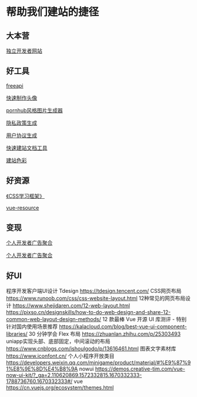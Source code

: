 # 帮助我们建站的捷径

## 大本营
[独立开发者网站](https://w2solo.com/)

## 好工具

[freeapi](https://www.free-api.com/)

[快速制作头像](https://vue-color-avatar.vercel.app/)

[pornhub风格图片生成器](https://www.logoly.pro/#/vertical-ph)

[隐私政策生成](https://toolbox.yolo.blue/#/privacy-policy)

[用户协议生成](https://toolbox.yolo.blue/#/terms-and-conditions)

[快速建站文档工具](https://docsify.js.org/#/zh-cn/quickstart)

[建站色彩](https://chinese-colors.heyfe.org/#diaozi)

## 好资源
[《CSS学习框架》](https://www.tailwindcss.cn/docs/container)

[vue-resource](https://hu-snail.github.io/vue3-resource/platform/web/ui.html#element-plus)



## 变现

[个人开发者广告聚合](https://forum.cocos.org/t/topic/115194/80)
	
[个人开发者广告聚合](https://www.13lm.com/#lxwm)


## 好UI
程序开发客户端UI设计
Tdesign https://tdesign.tencent.com/
CSS网页布局 https://www.runoob.com/css/css-website-layout.html
12种常见的网页布局设计 https://www.shejidaren.com/12-web-layout.html
	https://pixso.cn/designskills/how-to-do-web-design-and-share-12-common-web-layout-design-methods/
12 款最棒 Vue 开源 UI 库测评 - 特别针对国内使用场景推荐  https://kalacloud.com/blog/best-vue-ui-component-libraries/
30 分钟学会 Flex 布局 https://zhuanlan.zhihu.com/p/25303493
uniapp实现头部、底部固定，中间滚动的布局 https://www.cnblogs.com/ishoulgodo/p/13616461.html
图表文字素材库  https://www.iconfont.cn/
个人小程序开放类目  https://developers.weixin.qq.com/minigame/product/material/#%E9%87%91%E8%9E%8D%E4%B8%9A
nowui  https://demos.creative-tim.com/vue-now-ui-kit/?_ga=2.110620869.1572332815.1670332333-1788736760.1670332333#/
vue https://cn.vuejs.org/ecosystem/themes.html
